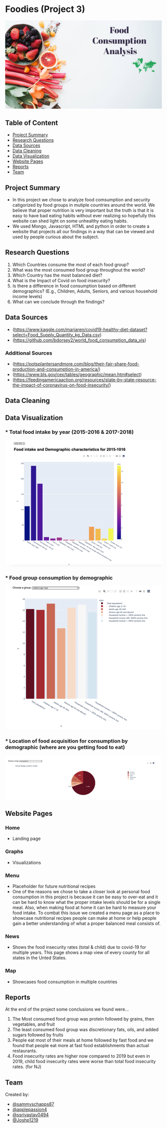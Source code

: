 # Foodies (Project 3)
![Food Home Page](/static/home_page.jpg)

## Table of Content
* [Project Summary](#project-summary)
* [Research Questions](#research-questions)
* [Data Sources](#data-sources)
* [Data Cleaning](#data-cleaning)
* [Data Visualization](#data-visualization)
* [Website Pages](#website-pages)
* [Reports](#reports)
* [Team](#team)

## Project Summary

* In this project we chose to analyze food comsumption and security catigorized by food groups in mutiple countries around the world. We believe that proper nutrition is very important but the truth is that it is easy to have bad eating habits without ever realizing so hopefully this website can shed light on some unhealthy eating habits.
* We used Mongo, Javascript, HTML and python in order to create a website that projects all our findings in a way that can be viewed and used by people curious about the subject.

## Research Questions

1. Which Countries consume the most of each food group?
2. What was the most consumed food group throughout the world?
3. Which Country has the most balanced diet?
4. What is the Impact of Covid on food insecurity? 
5. Is there a difference in food consumption based on different demographics? (E.g., Children, Adults, Seniors, and various household income levels)
6. What can we conclude through the findings?

## Data Sources

* (https://www.kaggle.com/mariaren/covid19-healthy-diet-dataset?select=Food_Supply_Quantity_kg_Data.csv)
* (https://github.com/bdorsey2/world_food_consumption_data_vis)

### Additional Sources 
* (https://potsplantersandmore.com/blog/their-fair-share-food-production-and-consumption-in-america/)
* (https://www.bls.gov/cex/tables/geographic/mean.htm#select)
* (https://feedingamericaaction.org/resources/state-by-state-resource-the-impact-of-coronavirus-on-food-insecurity/)

## Data Cleaning


## Data Visualization
### * Total food intake by year (2015-2016 & 2017-2018)
![Image](static/data_viz_5.jpg)
### * Food group consumption by demographic
![Image](static/data_viz_2.png)
### * Location of food acquisition for consumption by demographic (where are you getting food to eat)
![Image](static/data_viz_4.png)


## Website Pages
### Home
 * Landing page
### Graphs
 * Visualizations
### Menu
 * Placeholder for future nutritional recipes
 * One of the reasons we chose to take a closer look at personal food consumption in this project is because it can be easy to over-eat and it can be hard to know what the proper intake levels should be for a single meal. Also, when making food at home it can be hard to measure your food intake. To combat this issue we created a menu page as a place to showcase nutritional recipes people can make at home or help people gain a better understanding of what a proper balanced meal consists of. 
### News
 * Shows the food insecurity rates (total & child) due to covid-19 for multiple years. This page shows a map view of every county for all states in the Unted States.
### Map
 * Showcases food consumption in multiple countries

## Reports
At the end of the project some conclusions we found were...
1. The Most consumed food group was protein followed by grains, then vegetables, and fruit
2. The least consumed food group was discretionary fats, oils, and added sugars followed by fruits
3. People eat most of their meals at home followed by fast food and we found that people eat more at fast food establishments than actual restaurants.
4. Food insecurity rates are higher now compared to 2019 but even in 2019, child food insecurity rates were worse than total food insecurity rates. (for NJ)

## Team 
Created by:
* [@sammyschapps87](http://github.com/sammyschapps87)
* [@applepassion4](http://github.com/applepassion4)
* [@ssrivastav0494](http://github.com/ssrivaatav0494)
* [@Joshp1219](http://github.com/Joshp1219)
